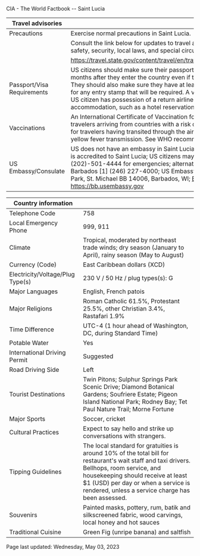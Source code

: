 CIA - The World Factbook -- Saint Lucia

| Travel advisories | |
| --- | --- |
| Precautions | Exercise normal precautions in Saint Lucia. |
| | Consult the link below for updates to travel advisories and statements on safety, security, local laws, and special circumstances in this country. |
| | <https://travel.state.gov/content/travel/en/traveladvisories/traveladvisories.html> |
| Passport/Visa Requirements | US citizens should make sure their passport will not expire for at least 6 months after they enter the country even if they do not intend to stay that long. They should also make sure they have at least 1 blank page in their passport for any entry stamp that will be required. A visa is not required as long as the US citizen has possession of a return airline ticket and confirmation of an accommodation, such as a hotel reservation. |
| Vaccinations | An International Certificate of Vaccination for yellow fever is required for travelers arriving from countries with a risk of yellow fever transmission and for travelers having transited through the airport of a country with risk of yellow fever transmission. See WHO recommendations.  <http://www.who.int/> |
| US Embassy/Consulate | US does not have an embassy in Saint Lucia; the US Ambassador to Barbados is accredited to Saint Lucia; US citizens may call US Dept of State (202)-501-4444 for emergencies; alternate contact is the US Embassy in Barbados [1] (246) 227-4000; US Embassy in Bridgetown, Wildey Business Park, St. Michael BB 14006, Barbados, WI; BridgetownACS@state.gov; https://bb.usembassy.gov |

| Country information |  |
| --- | --- |
| Telephone Code | 758 |
| Local Emergency Phone | 999, 911 |
| Climate | Tropical, moderated by northeast trade winds; dry season (January to April), rainy season (May to August) |
| Currency (Code) | East Caribbean dollars (XCD) |
| Electricity/Voltage/Plug Type(s) | 230 V / 50 Hz / plug types(s): G |
| Major Languages | English, French patois |
| Major Religions | Roman Catholic 61.5%, Protestant 25.5%, other Christian 3.4%, Rastafari 1.9% |
| Time Difference | UTC-4 (1 hour ahead of Washington, DC, during Standard Time) |
| Potable Water | Yes |
| International Driving Permit | Suggested |
| Road Driving Side | Left |
| Tourist Destinations | Twin Pitons; Sulphur Springs Park Scenic Drive; Diamond Botanical Gardens; Soufriere Estate; Pigeon Island National Park; Rodney Bay; Tet Paul Nature Trail; Morne Fortune |
| Major Sports | Soccer, cricket |
| Cultural Practices | Expect to say hello and strike up conversations with strangers. |
| Tipping Guidelines | The local standard for gratuities is around 10% of the total bill for restaurant's wait staff and taxi drivers. Bellhops, room service, and housekeeping should receive at least $1 (USD) per day or when a service is rendered, unless a service charge has been assessed. |
| Souvenirs | Painted masks, pottery, rum, batik and silkscreened fabric, wood carvings, local honey and hot sauces |
| Traditional Cuisine | Green Fig (unripe banana) and saltfish |

Page last updated: Wednesday, May 03, 2023
